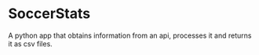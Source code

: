# SoccerStats
A python app that obtains information from an api, processes it and returns it as csv files.
